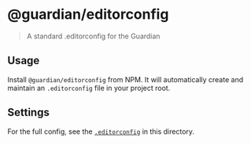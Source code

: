 # @guardian/editorconfig

> A standard .editorconfig for the Guardian

## Usage

Install `@guardian/editorconfig` from NPM. It will automatically create and maintain an `.editorconfig` file in your project root.

## Settings

For the full config, see the [`.editorconfig`](./.editorconfig) in this directory.

